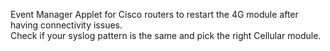 Event Manager Applet for Cisco routers to restart the 4G module after having connectivity issues.<br />
Check if your syslog pattern is the same and pick the right Cellular module.